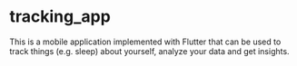 # tracking_app

This is a mobile application implemented with Flutter that can be used to track things (e.g. sleep) about yourself, analyze your data and get insights.
